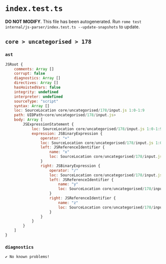 # `index.test.ts`

**DO NOT MODIFY**. This file has been autogenerated. Run `rome test internal/js-parser/index.test.ts --update-snapshots` to update.

## `core > uncategorised > 178`

### `ast`

```javascript
JSRoot {
	comments: Array []
	corrupt: false
	diagnostics: Array []
	directives: Array []
	hasHoistedVars: false
	integrity: undefined
	interpreter: undefined
	sourceType: "script"
	syntax: Array []
	loc: SourceLocation core/uncategorised/178/input.js 1:0-1:9
	path: UIDPath<core/uncategorised/178/input.js>
	body: Array [
		JSExpressionStatement {
			loc: SourceLocation core/uncategorised/178/input.js 1:0-1:9
			expression: JSBinaryExpression {
				operator: "+"
				loc: SourceLocation core/uncategorised/178/input.js 1:0-1:9
				left: JSReferenceIdentifier {
					name: "x"
					loc: SourceLocation core/uncategorised/178/input.js 1:0-1:1 (x)
				}
				right: JSBinaryExpression {
					operator: "/"
					loc: SourceLocation core/uncategorised/178/input.js 1:4-1:9
					left: JSReferenceIdentifier {
						name: "y"
						loc: SourceLocation core/uncategorised/178/input.js 1:4-1:5 (y)
					}
					right: JSReferenceIdentifier {
						name: "z"
						loc: SourceLocation core/uncategorised/178/input.js 1:8-1:9 (z)
					}
				}
			}
		}
	]
}
```

### `diagnostics`

```
✔ No known problems!

```
